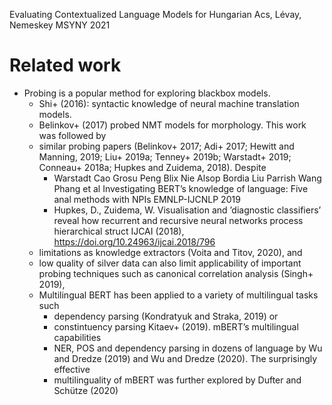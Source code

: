 Evaluating Contextualized Language Models for Hungarian 
Acs, Lévay, Nemeskey
MSYNY 2021

# Related work

* Probing is a popular method for exploring blackbox models. 
  * Shi+ (2016): syntactic knowledge of neural machine translation models. 
  * Belinkov+ (2017) probed NMT models for morphology. This work was followed by
  * similar probing papers 
    (Belinkov+ 2017; Adi+ 2017; Hewitt and Manning, 2019; Liu+ 2019a; Tenney+
    2019b; Warstadt+ 2019; Conneau+ 2018a; Hupkes and Zuidema, 2018). Despite
    * Warstadt Cao Grosu Peng Blix Nie Alsop Bordia Liu Parrish Wang Phang et al
      Investigating BERT’s knowledge of language: Five anal methods with NPIs
      EMNLP-IJCNLP 2019
    * Hupkes, D., Zuidema, W.
      Visualisation and ’diagnostic classifiers’ reveal 
        how recurrent and recursive neural networks process hierarchical struct
      IJCAI (2018), https://doi.org/10.24963/ijcai.2018/796
  * limitations as knowledge extractors (Voita and Titov, 2020), and 
  * low quality of silver data can also limit applicability of important probing
    techniques such as canonical correlation analysis (Singh+ 2019),
  * Multilingual BERT has been applied to a variety of multilingual tasks such
    * dependency parsing (Kondratyuk and Straka, 2019) or 
    * constintuency parsing Kitaev+ (2019). mBERT’s multilingual capabilities
    * NER, POS and dependency parsing in dozens of language by Wu and Dredze
      (2019) and Wu and Dredze (2020). The surprisingly effective
    * multilinguality of mBERT was further explored by Dufter and Schütze (2020)
